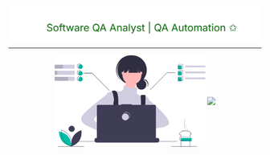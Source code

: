 <div align="center" >
  <img align="center" src="https://github.com/nnuch/nnuch/blob/main/test.svg/">
</div>

-----

<div id="header" align="center" >
  <a href="https://nnuch.github.io/nph20/" target="_blank" rel="noopener noreferrer"><img align="center"  src="https://raw.githubusercontent.com/nnuch/nph20/7d442d1a04f36c27a3123b97d73dd42e6c231f9b/images/undraw_dev_focus_b9xo.svg" width="300"/></a>
  <a href="https://github.com/anuraghazra/github-readme-stats">
  <img align="center" src="https://github-readme-stats.vercel.app/api/top-langs/?username=nnuch&hide_progress=true&layout=compact&bg_color=f8f8ff&langs_count=10" /></a>
  
</div>


